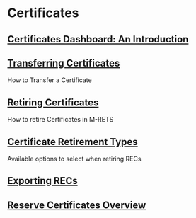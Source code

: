 # Certificates

## [Certificates Dashboard: An Introduction](https://mrets.github.io/Help/Certificates_Dashboard)

## [Transferring Certificates](https://mrets.github.io/Help/certificates_transferring_certificates)
How to Transfer a Certificate

## [Retiring Certificates](https://mrets.github.io/Help/certificates_retiring_certificates)
How to retire Certificates in M-RETS

## [Certificate Retirement Types](https://mrets.github.io/Help/certificate_retirements)
Available options to select when retiring RECs

## [Exporting RECs](https://mrets.github.io/Help/certificates_exporting_certifcates)

## [Reserve Certificates Overview](https://mrets.github.io/Help/Reserve_Certificates_Overview)
